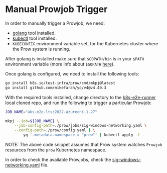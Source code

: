 # Manual Prowjob Trigger

In order to manually trigger a Prowjob, we need:

* [golang](https://go.dev/doc/install) tool installed.
* [kubectl](https://kubernetes.io/docs/tasks/tools) tool installed.
* `KUBECONFIG` environment variable set, for the Kubernetes cluster where the Prow system is running.

After golang is installed make sure that `$GOPATH/bin` is in your `$PATH` environment variable (more info about `$GOPATH`
[here](https://pkg.go.dev/cmd/go#hdr-GOPATH_environment_variable)).

Once golang is configured, we need to install the following tools:

```bash
go install k8s.io/test-infra/prow/cmd/mkpj@latest
go install github.com/mikefarah/yq/v4@v4.40.3
```

With the required tools installed, change directory to the [k8s-e2e-runner](../../) local cloned repo, and run the following to trigger a particular Prowjob:

```bash
JOB_NAME="aks-e2e-ltsc2022-azurecni-1.27"

mkpj --job=${JOB_NAME} \
    --job-config-path=./prow/jobs/sig-windows-networking.yaml \
    --config-path=./prow/config.yaml | \
        yq '.metadata.namespace = "prow"' | kubectl apply -f -
```

NOTE: The above code snippet assumes that Prow system watches `Prowjob` resources from the `prow` Kubernetes namespace.

In order to check the available Prowjobs, check the [sig-windows-networking.yaml](../../prow/jobs/sig-windows-networking.yaml) file.

